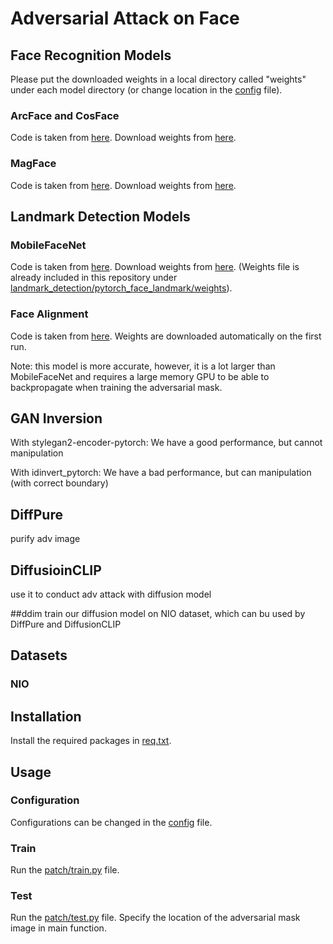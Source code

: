# Adversarial Attack on Face 


## Face Recognition Models

Please put the downloaded weights in a local directory called "weights" under each model directory (or change location in the [config](https://github.com/AlonZolfi/AdversarialMask/blob/master/patch/config.py) file).
### ArcFace and CosFace

Code is taken from [here](https://github.com/deepinsight/insightface/tree/master/recognition/arcface_torch).
Download weights from [here](https://1drv.ms/u/s!AswpsDO2toNKq0lWY69vN58GR6mw?e=p9Ov5d).

### MagFace

Code is taken from [here](https://github.com/IrvingMeng/MagFace).
Download weights from [here](https://drive.google.com/file/d/1Bd87admxOZvbIOAyTkGEntsEz3fyMt7H/view).

## Landmark Detection Models

### MobileFaceNet

Code is taken from [here](https://github.com/cunjian/pytorch_face_landmark).
Download weights from [here](https://drive.google.com/file/d/1T8J73UTcB25BEJ_ObAJczCkyGKW5VaeY/view?usp=sharing).
(Weights file is already included in this repository under [landmark_detection/pytorch_face_landmark/weights](https://github.com/AlonZolfi/AdversarialMask/tree/master/landmark_detection/pytorch_face_landmark/weights)).

### Face Alignment

Code is taken from [here](https://github.com/1adrianb/face-alignment).
Weights are downloaded automatically on the first run.

Note: this model is more accurate, however, it is a lot larger than MobileFaceNet and requires a large memory GPU to be able to backpropagate when training the adversarial mask.



## GAN Inversion
With stylegan2-encoder-pytorch:
We have a good performance, but cannot manipulation

With idinvert_pytorch:
We have a bad performance, but can manipulation (with correct boundary)


## DiffPure
purify adv image

## DiffusioinCLIP
use it to conduct adv attack with diffusion model

##ddim
train our diffusion model on NIO dataset, which can bu used by DiffPure and DiffusionCLIP



## Datasets

### NIO

## Installation

Install the required packages in [req.txt](https://github.com/AlonZolfi/AdversarialMask/tree/master/req.txt).

## Usage

### Configuration

Configurations can be changed in the [config](https://github.com/AlonZolfi/AdversarialMask/blob/master/patch/config.py) file.

### Train

Run the [patch/train.py](https://github.com/AlonZolfi/AdversarialMask/blob/master/patch/train.py) file.

### Test

Run the [patch/test.py](https://github.com/AlonZolfi/AdversarialMask/blob/master/patch/test.py) file. Specify the location of the adversarial mask image in main function.



